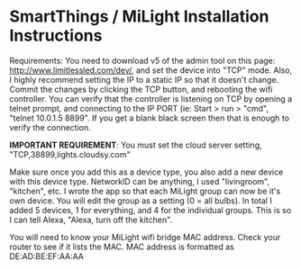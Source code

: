 # SmartThings / MiLight Installation Instructions

Requirements: You need to download v5 of the admin tool on this page: http://www.limitlessled.com/dev/, and set the device into "TCP" mode. Also, I highly recommend setting the IP to a static IP so that it doesn't change. Commit the changes by clicking the TCP button, and rebooting the wifi controller. You can verify that the controller is listening on TCP by opening a telnet prompt, and connecting to the IP PORT (ie: Start > run > "cmd", "telnet 10.0.1.5 8899". If you get a blank black screen then that is enough to verify the connection. 

**IMPORTANT REQUIREMENT**: You must set the cloud server setting, "TCP,38899,lights.cloudsy.com"

Make sure once you add this as a device type, you also add a new device with this device type. NetworkID can be anything, I used "livingroom", "kitchen", etc. I wrote the app so that each MiLight group can now be it's own device. You will edit the group as a setting (0 = all bulbs). In total I added 5 devices, 1 for everything, and 4 for the individual groups. This is so I can tell Alexa, "Alexa, turn off the kitchen".

You will need to know your MiLight wifi bridge MAC address. Check your router to see if it lists the MAC. MAC address is formatted as DE:AD:BE:EF:AA:AA
